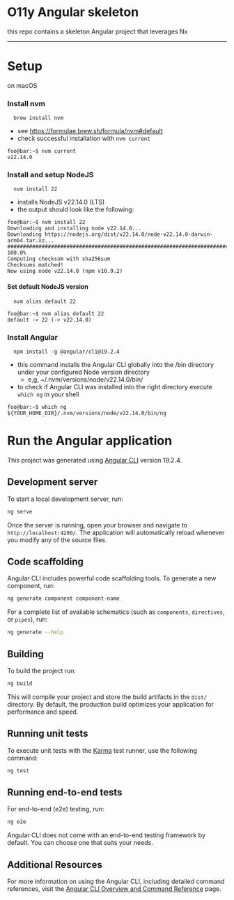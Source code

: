 # O11y Angular skeleton

this repo contains a skeleton Angular project that leverages Nx

----

# Setup

on macOS 
### Install nvm
```shell
  brew install nvm
```
   - see https://formulae.brew.sh/formula/nvm#default
   - check successful installation with `nvm current`

```console
foo@bar:~$ nvm current
v22.14.0
```   


### Install and setup NodeJS
```shell
  nvm install 22
```
- installs NodeJS v22.14.0 (LTS)
- the output should look like the following:

```console
foo@bar:~$ nvm install 22
Downloading and installing node v22.14.0...
Downloading https://nodejs.org/dist/v22.14.0/node-v22.14.0-darwin-arm64.tar.xz...
############################################################################# 100.0%
Computing checksum with sha256sum
Checksums matched!
Now using node v22.14.0 (npm v10.9.2)
```
   
#### Set default NodeJS version

```shell
  nvm alias default 22
```

```console
foo@bar:~$ nvm alias default 22
default -> 22 (-> v22.14.0)
```

### Install Angular

```shell
  npm install -g @angular/cli@19.2.4
```

- this command installs the Angular CLI globally into the /bin directory under your configured Node version directory
  - e,g, ~/.nvm/versions/node/v22.14.0/bin/
- to check if Angular CLI was installed into the right directory execute `which ng` in your shell

```console
foo@bar:~$ which ng
${YOUR_HOME_DIR}/.nvm/versions/node/v22.14.0/bin/ng
```

# Run the Angular application

This project was generated using [Angular CLI](https://github.com/angular/angular-cli) version 19.2.4.

## Development server

To start a local development server, run:

```bash
ng serve
```

Once the server is running, open your browser and navigate to `http://localhost:4200/`. The application will automatically reload whenever you modify any of the source files.

## Code scaffolding

Angular CLI includes powerful code scaffolding tools. To generate a new component, run:

```bash
ng generate component component-name
```

For a complete list of available schematics (such as `components`, `directives`, or `pipes`), run:

```bash
ng generate --help
```

## Building

To build the project run:

```bash
ng build
```

This will compile your project and store the build artifacts in the `dist/` directory. By default, the production build optimizes your application for performance and speed.

## Running unit tests

To execute unit tests with the [Karma](https://karma-runner.github.io) test runner, use the following command:

```bash
ng test
```

## Running end-to-end tests

For end-to-end (e2e) testing, run:

```bash
ng e2e
```

Angular CLI does not come with an end-to-end testing framework by default. You can choose one that suits your needs.

## Additional Resources

For more information on using the Angular CLI, including detailed command references, visit the [Angular CLI Overview and Command Reference](https://angular.dev/tools/cli) page.
